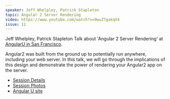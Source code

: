 ```yaml
---
speaker: Jeff Whelpley, Patrick Stapleton
topic: Angular 2 Server Rendering
video: https://www.youtube.com/watch?v=0wvZ7gakqV4
issue: 11
---
```


Jeff Whelpley, Patrick Stapleton Talk about 'Angular 2 Server Rendering' at [AngularU in San Francisco](https://AngularU.com).

Angular2 was built from the ground up to potentially run anywhere, including your web server. In this talk, we will go through the implications of this design and demonstrate the power of rendering your Angular2 app on the server.

* [Session Details](https://angularu.com/ng/session/2015sf/angular-2-server-rendering)
* [Session Photos](https://angularu.com/ng/session/2015sf/angular-2-server-rendering#photos)
* [Angular U site](https://angularu.com)


